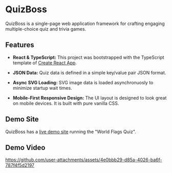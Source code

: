 # QuizBoss

QuizBoss is a single-page web application framework for crafting engaging multiple-choice quiz and trivia games.

## Features

* **React & TypeScript:** This project was bootstrapped with the TypeScript template of [Create React App](https://github.com/facebook/create-react-app).

* **JSON Data:** Quiz data is defined in a simple key/value pair JSON format.

* **Async SVG Loading:** SVG image data is loaded asynchronuosly to minimize startup wait times.

* **Mobile-First Responsive Design:** The UI layout is designed to look great on mobile devices. It is built with pure vanilla CSS.

## Demo Site

QuizBoss has a [live demo site](https://white-desert-06da4b010.5.azurestaticapps.net/) running the "World Flags Quiz".

## Demo Video

https://github.com/user-attachments/assets/4e0bbb29-d85a-4026-ba6f-787f4f5d2197





